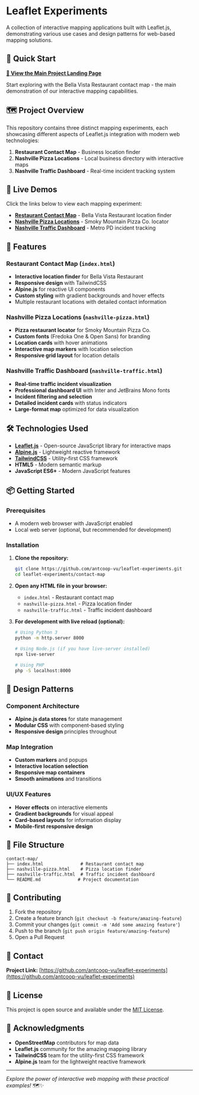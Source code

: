 # Leaflet Experiments

A collection of interactive mapping applications built with Leaflet.js, demonstrating various use cases and design patterns for web-based mapping solutions.

## 🌟 Quick Start

**[🚀 View the Main Project Landing Page](https://antcoop-vu.github.io/leaflet-experiments/contact-map/restaurant.html)**

Start exploring with the Bella Vista Restaurant contact map - the main demonstration of our interactive mapping capabilities.

## 🗺️ Project Overview

This repository contains three distinct mapping experiments, each showcasing different aspects of Leaflet.js integration with modern web technologies:

1. **Restaurant Contact Map** - Business location finder
2. **Nashville Pizza Locations** - Local business directory with interactive maps
3. **Nashville Traffic Dashboard** - Real-time incident tracking system

## 🔗 Live Demos

Click the links below to view each mapping experiment:

- **[Restaurant Contact Map](https://antcoop-vu.github.io/leaflet-experiments/contact-map/restaurant.html)** - Bella Vista Restaurant location finder
- **[Nashville Pizza Locations](https://antcoop-vu.github.io/leaflet-experiments/contact-map/nashville-pizza.html)** - Smoky Mountain Pizza Co. locator
- **[Nashville Traffic Dashboard](https://antcoop-vu.github.io/leaflet-experiments/contact-map/nashville-traffic.html)** - Metro PD incident tracking

## 🚀 Features

### Restaurant Contact Map (`index.html`)
- **Interactive location finder** for Bella Vista Restaurant
- **Responsive design** with TailwindCSS
- **Alpine.js** for reactive UI components
- **Custom styling** with gradient backgrounds and hover effects
- Multiple restaurant locations with detailed contact information

### Nashville Pizza Locations (`nashville-pizza.html`)
- **Pizza restaurant locator** for Smoky Mountain Pizza Co.
- **Custom fonts** (Fredoka One & Open Sans) for branding
- **Location cards** with hover animations
- **Interactive map markers** with location selection
- **Responsive grid layout** for location details

### Nashville Traffic Dashboard (`nashville-traffic.html`)
- **Real-time traffic incident visualization**
- **Professional dashboard UI** with Inter and JetBrains Mono fonts
- **Incident filtering and selection**
- **Detailed incident cards** with status indicators
- **Large-format map** optimized for data visualization

## 🛠️ Technologies Used

- **[Leaflet.js](https://leafletjs.com/)** - Open-source JavaScript library for interactive maps
- **[Alpine.js](https://alpinejs.dev/)** - Lightweight reactive framework
- **[TailwindCSS](https://tailwindcss.com/)** - Utility-first CSS framework
- **HTML5** - Modern semantic markup
- **JavaScript ES6+** - Modern JavaScript features

## 📦 Getting Started

### Prerequisites
- A modern web browser with JavaScript enabled
- Local web server (optional, but recommended for development)

### Installation

1. **Clone the repository:**
   ```bash
   git clone https://github.com/antcoop-vu/leaflet-experiments.git
   cd leaflet-experiments/contact-map
   ```

2. **Open any HTML file in your browser:**
   - `index.html` - Restaurant contact map
   - `nashville-pizza.html` - Pizza location finder
   - `nashville-traffic.html` - Traffic incident dashboard

3. **For development with live reload (optional):**
   ```bash
   # Using Python 3
   python -m http.server 8000
   
   # Using Node.js (if you have live-server installed)
   npx live-server
   
   # Using PHP
   php -S localhost:8000
   ```

## 🎨 Design Patterns

### Component Architecture
- **Alpine.js data stores** for state management
- **Modular CSS** with component-based styling
- **Responsive design** principles throughout

### Map Integration
- **Custom markers** and popups
- **Interactive location selection**
- **Responsive map containers**
- **Smooth animations** and transitions

### UI/UX Features
- **Hover effects** on interactive elements
- **Gradient backgrounds** for visual appeal
- **Card-based layouts** for information display
- **Mobile-first responsive design**

## 📁 File Structure

```
contact-map/
├── index.html              # Restaurant contact map
├── nashville-pizza.html    # Pizza location finder
├── nashville-traffic.html  # Traffic incident dashboard
└── README.md              # Project documentation
```

## 🤝 Contributing

1. Fork the repository
2. Create a feature branch (`git checkout -b feature/amazing-feature`)
3. Commit your changes (`git commit -m 'Add some amazing feature'`)
4. Push to the branch (`git push origin feature/amazing-feature`)
5. Open a Pull Request

## 📧 Contact

**Project Link:** [https://github.com/antcoop-vu/leaflet-experiments](https://github.com/antcoop-vu/leaflet-experiments)

## 📄 License

This project is open source and available under the [MIT License](LICENSE).

## 🙏 Acknowledgments

- **OpenStreetMap** contributors for map data
- **Leaflet.js** community for the amazing mapping library
- **TailwindCSS** team for the utility-first CSS framework
- **Alpine.js** team for the lightweight reactive framework

---

*Explore the power of interactive web mapping with these practical examples!* 🗺️✨